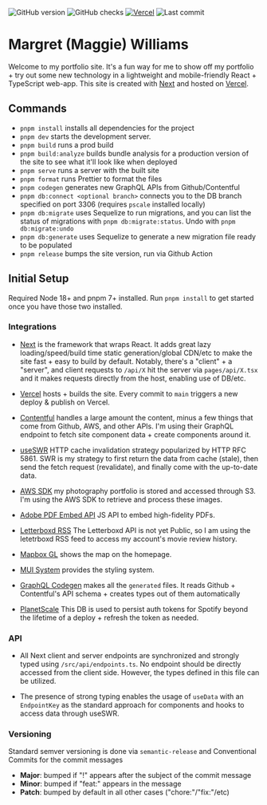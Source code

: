 ![GitHub version](https://badgen.net/github/release/mag-e-williams/mw?cache=600) ![GitHub checks](https://badgen.net/github/checks/mag-e-williams/mw) [![Vercel](https://therealsujitk-vercel-badge.vercel.app/?app=dg)](https://vercel.com/mag-e-williams/mw) ![Last commit](https://badgen.net/github/last-commit/mag-e-williams/mw/main)

# Margret (Maggie) Williams

Welcome to my portfolio site. It's a fun way for me to show off my portfolio + try out some new technology in a lightweight and mobile-friendly React + TypeScript web-app. This site is created with [Next](https://nextjs.org/docs/getting-started) and hosted on [Vercel](https://vercel.com).

## Commands

- `pnpm install` installs all dependencies for the project
- `pnpm dev` starts the development server.
- `pnpm build` runs a prod build
- `pnpm build:analyze` builds bundle analysis for a production version of the site to see what it'll look like when deployed
- `pnpm serve` runs a server with the built site
- `pnpm format` runs Prettier to format the files
- `pnpm codegen` generates new GraphQL APIs from Github/Contentful
- `pnpm db:connect <optional branch>` connects you to the DB branch specified on port 3306 (requires `pscale` installed locally)
- `pnpm db:migrate` uses Sequelize to run migrations, and you can list the status of migrations with `pnpm db:migrate:status`. Undo with `pnpm db:migrate:undo`
- `pnpm db:generate` uses Sequelize to generate a new migration file ready to be populated
- `pnpm release` bumps the site version, run via Github Action

## Initial Setup

Required Node 18+ and pnpm 7+ installed. Run `pnpm install` to get started once you have those two installed.

### Integrations

- [Next](https://nextjs.org/docs/getting-started) is the framework that wraps React. It adds great lazy loading/speed/build time static generation/global CDN/etc to make the site fast + easy to build by default. Notably, there's a "client" + a "server", and client requests to `/api/X` hit the server via `pages/api/X.tsx` and it makes requests directly from the host, enabling use of DB/etc.

- [Vercel](https://vercel.com) hosts + builds the site. Every commit to `main` triggers a new deploy & publish on Vercel.

- [Contentful](https://www.contentful.com) handles a large amount the content, minus a few things that come from Github, AWS, and other APIs. I'm using their GraphQL endpoint to fetch site component data + create components around it.

- [useSWR](https://swr.vercel.app) HTTP cache invalidation strategy popularized by HTTP RFC 5861. SWR is my strategy to first return the data from cache (stale), then send the fetch request (revalidate), and finally come with the up-to-date data.

- [AWS SDK](https://aws.amazon.com/sdk-for-javascript/) my photography portfolio is stored and accessed through S3. I'm using the AWS SDK to retrieve and process these images.

- [Adobe PDF Embed API](https://developer.adobe.com/document-services/apis/pdf-embed/) JS API to embed high-fidelity PDFs.

- [Letterboxd RSS](https://letterboxd.com/magoo_willems/rss/) The Letterboxd API is not yet Public, so I am using the letetrboxd RSS feed to access my account's movie review history.

- [Mapbox GL](https://docs.mapbox.com/mapbox-gl-js/api/) shows the map on the homepage.

- [MUI System](https://mui.com/system/getting-started/overview/) provides the styling system.

- [GraphQL Codegen](https://www.graphql-code-generator.com) makes all the `generated` files. It reads Github + Contentful's API schema + creates types out of them automatically

- [PlanetScale](https://planetscale.com) This DB is used to persist auth tokens for Spotify beyond the lifetime of a deploy + refresh the token as needed.

### API

- All Next client and server endpoints are synchronized and strongly typed using `/src/api/endpoints.ts`. No endpoint should be directly accessed from the client side. However, the types defined in this file can be utilized.

- The presence of strong typing enables the usage of `useData` with an `EndpointKey` as the standard approach for components and hooks to access data through useSWR.

### Versioning

Standard semver versioning is done via `semantic-release` and Conventional Commits for the commit messages

- **Major**: bumped if "!" appears after the subject of the commit message
- **Minor**: bumped if "feat:" appears in the message
- **Patch**: bumped by default in all other cases ("chore:"/"fix:"/etc)

[gh]: https://github.com/mag-e-williams/mw
